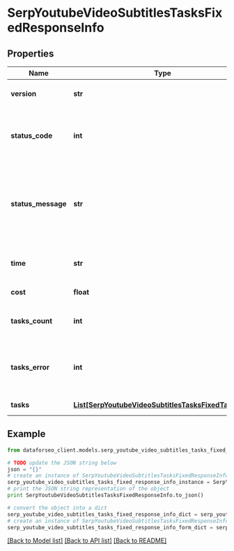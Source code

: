 # SerpYoutubeVideoSubtitlesTasksFixedResponseInfo


## Properties

Name | Type | Description | Notes
------------ | ------------- | ------------- | -------------
**version** | **str** | the current version of the API | [optional] 
**status_code** | **int** | general status code you can find the full list of the response codes here | [optional] 
**status_message** | **str** | general informational message you can find the full list of general informational messages here | [optional] 
**time** | **str** | total execution time, seconds | [optional] 
**cost** | **float** | total tasks cost, USD | [optional] 
**tasks_count** | **int** | the number of tasks in the tasks array | [optional] 
**tasks_error** | **int** | the number of tasks in the tasks array returned with an error | [optional] 
**tasks** | [**List[SerpYoutubeVideoSubtitlesTasksFixedTaskInfo]**](SerpYoutubeVideoSubtitlesTasksFixedTaskInfo.md) | array of tasks | [optional] 

## Example

```python
from dataforseo_client.models.serp_youtube_video_subtitles_tasks_fixed_response_info import SerpYoutubeVideoSubtitlesTasksFixedResponseInfo

# TODO update the JSON string below
json = "{}"
# create an instance of SerpYoutubeVideoSubtitlesTasksFixedResponseInfo from a JSON string
serp_youtube_video_subtitles_tasks_fixed_response_info_instance = SerpYoutubeVideoSubtitlesTasksFixedResponseInfo.from_json(json)
# print the JSON string representation of the object
print SerpYoutubeVideoSubtitlesTasksFixedResponseInfo.to_json()

# convert the object into a dict
serp_youtube_video_subtitles_tasks_fixed_response_info_dict = serp_youtube_video_subtitles_tasks_fixed_response_info_instance.to_dict()
# create an instance of SerpYoutubeVideoSubtitlesTasksFixedResponseInfo from a dict
serp_youtube_video_subtitles_tasks_fixed_response_info_form_dict = serp_youtube_video_subtitles_tasks_fixed_response_info.from_dict(serp_youtube_video_subtitles_tasks_fixed_response_info_dict)
```
[[Back to Model list]](../README.md#documentation-for-models) [[Back to API list]](../README.md#documentation-for-api-endpoints) [[Back to README]](../README.md)


